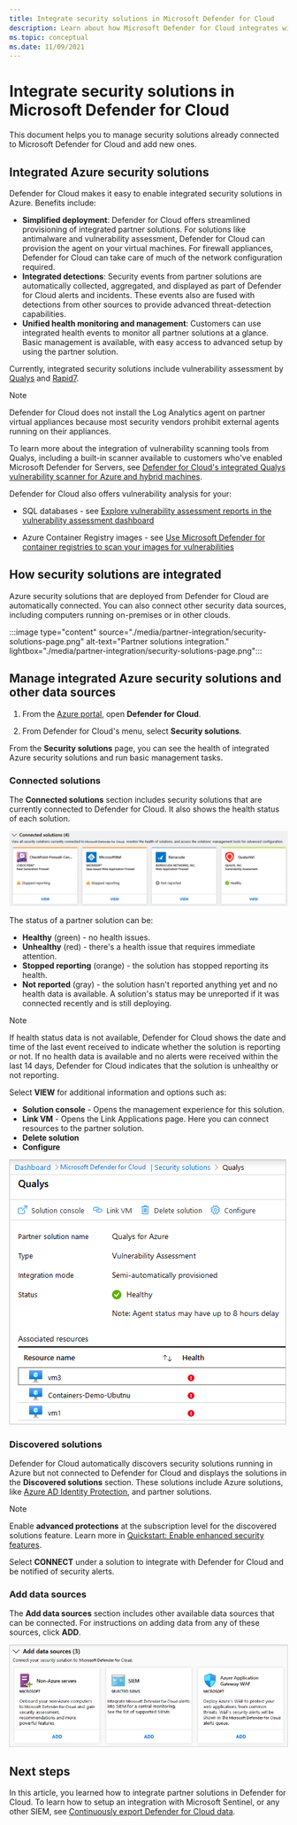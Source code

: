 ```yaml
---
title: Integrate security solutions in Microsoft Defender for Cloud
description: Learn about how Microsoft Defender for Cloud integrates with partners to enhance the overall security of your Azure resources.
ms.topic: conceptual
ms.date: 11/09/2021
---
```

# Integrate security solutions in Microsoft Defender for Cloud

This document helps you to manage security solutions already connected to Microsoft Defender for Cloud and add new ones.

## Integrated Azure security solutions
Defender for Cloud makes it easy to enable integrated security solutions in Azure. Benefits include:

- **Simplified deployment**: Defender for Cloud offers streamlined provisioning of integrated partner solutions. For solutions like antimalware and vulnerability assessment, Defender for Cloud can provision the agent on your virtual machines. For firewall appliances, Defender for Cloud can take care of much of the network configuration required.
- **Integrated detections**: Security events from partner solutions are automatically collected, aggregated, and displayed as part of Defender for Cloud alerts and incidents. These events also are fused with detections from other sources to provide advanced threat-detection capabilities.
- **Unified health monitoring and management**: Customers can use integrated health events to monitor all partner solutions at a glance. Basic management is available, with easy access to advanced setup by using the partner solution.

Currently, integrated security solutions include vulnerability assessment by [Qualys](https://www.qualys.com/public-cloud/#azure) and [Rapid7](https://www.rapid7.com/products/insightvm/).

> [!NOTE]
> Defender for Cloud does not install the Log Analytics agent on partner virtual appliances because most security vendors prohibit external agents running on their appliances.

To learn more about the integration of vulnerability scanning tools from Qualys, including a built-in scanner available to customers who've enabled Microsoft Defender for Servers, see [Defender for Cloud's integrated Qualys vulnerability scanner for Azure and hybrid machines](deploy-vulnerability-assessment-vm.md).

Defender for Cloud also offers vulnerability analysis for your:

- SQL databases - see [Explore vulnerability assessment reports in the vulnerability assessment dashboard](defender-for-sql-on-machines-vulnerability-assessment.md#explore-vulnerability-assessment-reports)
* Azure Container Registry images - see [Use Microsoft Defender for container registries to scan your images for vulnerabilities](defender-for-containers-usage.md)

## How security solutions are integrated
Azure security solutions that are deployed from Defender for Cloud are automatically connected. You can also connect other security data sources, including computers running on-premises or in other clouds.

:::image type="content" source="./media/partner-integration/security-solutions-page.png" alt-text="Partner solutions integration." lightbox="./media/partner-integration/security-solutions-page.png":::

## Manage integrated Azure security solutions and other data sources

1. From the [Azure portal](https://azure.microsoft.com/features/azure-portal/), open **Defender for Cloud**.

1. From Defender for Cloud's menu, select **Security solutions**.

From the **Security solutions** page, you can see the health of integrated Azure security solutions and run basic management tasks.

### Connected solutions

The **Connected solutions** section includes security solutions that are currently connected to Defender for Cloud. It also shows the health status of each solution.  

![Connected solutions.](./media/partner-integration/connected-solutions.png)

The status of a partner solution can be:

* **Healthy** (green) - no health issues.
* **Unhealthy** (red) - there's a health issue that requires immediate attention.
* **Stopped reporting** (orange) - the solution has stopped reporting its health.
* **Not reported** (gray) - the solution hasn't reported anything yet and no health data is available. A solution's status may be unreported if it was connected recently and is still deploying.

> [!NOTE]
> If health status data is not available, Defender for Cloud shows the date and time of the last event received to indicate whether the solution is reporting or not. If no health data is available and no alerts were received within the last 14 days, Defender for Cloud indicates that the solution is unhealthy or not reporting.
>
>

Select **VIEW** for additional information and options such as:

   - **Solution console** - Opens the management experience for this solution.
   - **Link VM** - Opens the Link Applications page. Here you can connect resources to the partner solution.
   - **Delete solution**
   - **Configure**

   ![Partner solution detail.](./media/partner-integration/partner-solutions-detail.png)


### Discovered solutions

Defender for Cloud automatically discovers security solutions running in Azure but not connected to Defender for Cloud and displays the solutions in the **Discovered solutions** section. These  solutions include Azure solutions, like [Azure AD Identity Protection](../active-directory/identity-protection/overview-identity-protection.md), and partner solutions.

> [!NOTE]
> Enable **advanced protections** at the subscription level for the discovered solutions feature. Learn more in [Quickstart: Enable enhanced security features](enable-enhanced-security.md).

Select **CONNECT** under a solution to integrate with Defender for Cloud and be notified of security alerts.

### Add data sources

The **Add data sources** section includes other available data sources that can be connected. For instructions on adding data from any of these sources, click **ADD**.

![Data sources.](./media/partner-integration/add-data-sources.png)



## Next steps

In this article, you learned how to integrate partner solutions in Defender for Cloud. To learn how to setup an integration with Microsoft Sentinel, or any other SIEM, see [Continuously export Defender for Cloud data](continuous-export.md).
